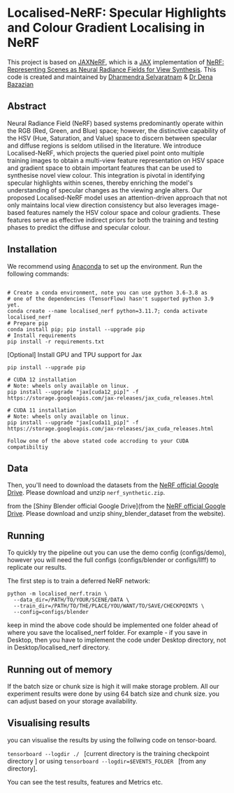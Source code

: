 # Localised-NeRF: Specular Highlights and Colour Gradient Localising in NeRF

This project is based on
[JAXNeRF](https://github.com/google-research/google-research/tree/master/jaxnerf),
which is a [JAX](https://github.com/google/jax) implementation of
[NeRF: Representing Scenes as Neural Radiance Fields for View Synthesis](http://www.matthewtancik.com/nerf). This code is created and maintained by [Dharmendra Selvaratnam](https://github.com/Dharmendra04?tab=repositories) & [Dr Dena Bazazian](https://denabazazian.github.io/)


## Abstract

Neural Radiance Field (NeRF) based systems predominantly operate within the RGB (Red, Green, and Blue) space; however, the distinctive capability of the HSV (Hue, Saturation, and Value) space to discern between specular and diffuse regions is seldom utilised in the literature. We introduce Localised-NeRF, which projects the queried pixel point onto multiple training images to obtain a multi-view feature representation on HSV space and gradient space to obtain important features that can be used to synthesise novel view colour. This integration is pivotal in identifying specular highlights within scenes, thereby enriching the model's understanding of specular changes as the viewing angle alters. Our proposed Localised-NeRF model uses an attention-driven approach that not only maintains local view direction consistency but also leverages image-based features namely the HSV colour space and colour gradients. These features serve as effective indirect priors for both the training and testing phases to predict the diffuse and specular colour.



## Installation
We recommend using [Anaconda](https://www.anaconda.com/products/individual) to set
up the environment. Run the following commands:

```

# Create a conda environment, note you can use python 3.6-3.8 as
# one of the dependencies (TensorFlow) hasn't supported python 3.9 yet.
conda create --name localised_nerf python=3.11.7; conda activate localised_nerf
# Prepare pip
conda install pip; pip install --upgrade pip
# Install requirements
pip install -r requirements.txt
```

[Optional] Install GPU and TPU support for Jax
```
pip install --upgrade pip

# CUDA 12 installation
# Note: wheels only available on linux.
pip install --upgrade "jax[cuda12_pip]" -f https://storage.googleapis.com/jax-releases/jax_cuda_releases.html

# CUDA 11 installation
# Note: wheels only available on linux.
pip install --upgrade "jax[cuda11_pip]" -f https://storage.googleapis.com/jax-releases/jax_cuda_releases.html

Follow one of the above stated code accroding to your CUDA compatibiltiy
```


## Data

Then, you'll need to download the datasets
from the [NeRF official Google Drive](https://drive.google.com/drive/folders/128yBriW1IG_3NJ5Rp7APSTZsJqdJdfc1).
Please download and unzip `nerf_synthetic.zip`.

from the [Shiny Blender official Google Drive](from the [NeRF official Google Drive](https://drive.google.com/drive/folders/128yBriW1IG_3NJ5Rp7APSTZsJqdJdfc1).
Please download and unzip shiny_blender_dataset from the website).



## Running

To quickly try the pipeline out you can use the demo config (configs/demo),
however you will need the full configs (configs/blender or configs/llff) to
replicate our results.

The first step is to train a deferred NeRF network:

```
python -m localised_nerf.train \
  --data_dir=/PATH/TO/YOUR/SCENE/DATA \
  --train_dir=/PATH/TO/THE/PLACE/YOU/WANT/TO/SAVE/CHECKPOINTS \
  --config=configs/blender
```

keep in mind the above code should be implemented one folder ahead of where you save the localised_nerf folder. For example - if you save in Desktop, then you have to implement the code under Desktop directory, not in Desktop/localised_nerf directory.

## Running out of memory

If the batch size or chunk size  is high it will make storage problem. All our experiment results were done by using 64 batch size and chunk size. you can adjust based on your storage availability.

## Visualising results

you can visualise the results by using the follwing code on tensor-board.

```tensorboard --logdir ./ ``` [current directory is the training checkpoint directory ] or  using ```tensorboard --logdir=$EVENTS_FOLDER ``` [from any directory].

You can see the test results, features and Metrics etc.


